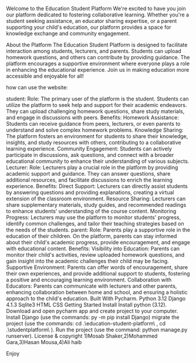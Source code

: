 Welcome to the Education Student Platform We're excited to have you join our platform dedicated to fostering collaborative learning. Whether you're a student seeking assistance, an educator sharing expertise, or a parent supporting your child's education, our platform provides a space for knowledge exchange and community engagement.

About the Platform The Education Student Platform is designed to facilitate interaction among students, lecturers, and parents. Students can upload homework questions, and others can contribute by providing guidance. The platform encourages a supportive environment where everyone plays a role in enhancing the educational experience. Join us in making education more accessible and enjoyable for all!

how can use the website:

student: Role: The primary user of the platform is the student. Students can utilize the platform to seek help and support for their academic endeavors. They can upload challenging homework questions, share study materials, and engage in discussions with peers. Benefits: Homework Assistance: Students can receive guidance from peers, lecturers, or even parents to understand and solve complex homework problems. Knowledge Sharing: The platform fosters an environment for students to share their knowledge, insights, and study resources with others, contributing to a collaborative learning experience. Community Engagement: Students can actively participate in discussions, ask questions, and connect with a broader educational community to enhance their understanding of various subjects.
Lecturer: Role: Lecturers play a crucial role in the platform by providing academic support and guidance. They can answer questions, share additional resources, and facilitate discussions to enrich the learning experience. Benefits: Direct Support: Lecturers can directly assist students by answering questions and providing explanations, creating a virtual extension of the classroom environment. Resource Sharing: Lecturers can share supplementary materials, study guides, and recommended readings to enhance students' understanding of the course content. Monitoring Progress: Lecturers may use the platform to monitor students' progress, identify common challenges, and tailor their teaching strategies based on the needs of the students.
parent: Role: Parents play a supportive role in the education of their children. On the platform, parents can stay informed about their child's academic progress, provide encouragement, and engage with educational content. Benefits: Visibility into Education: Parents can monitor their child's activities, review uploaded homework questions, and gain insight into the academic challenges their child may be facing. Supportive Environment: Parents can offer words of encouragement, share their own experiences, and provide additional support to students, fostering a positive and encouraging learning environment. Collaboration with Educators: Parents can communicate with lecturers and other parents, enhancing collaboration between home and school, and ensuring a holistic approach to the child's education.
Built With
Pycharm.
Python 3.12
Django 4.1.3
Sqlite3
HTML
CSS
Getting Started
Install
Install python (3.12).
Download and open pycharm app and create project to your computer.
Install Django (use the commands: py -m pip install Django)
migrate the project (use the commands: cd .\education-student-platform\ , cd .\studentplatform\ ).
Run the project (use the command: python manage.py runserver).
License & copyright
1)Mosab Shaker,2)Mohammed Gara,3)Hasan Mousa,4)Ali haib

Enjoy
